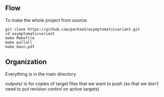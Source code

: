 
## Flow

To make the whole project from source:

```
git clone https://github.com/parksw3/asymptomaticvariant.git
cd asymptomaticvariant
make Makefile
make pullall
make main.pdf
```

## Organization

Everything is in the main directory.

outputs/ is for copies of target files that we want to push (so that we don't need to put revision control on active targets)

